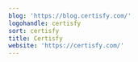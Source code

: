 ```yaml
---
blog: 'https://blog.certisfy.com/'
logohandle: certisfy
sort: certisfy
title: Certisfy
website: 'https://certisfy.com/'
---
```

